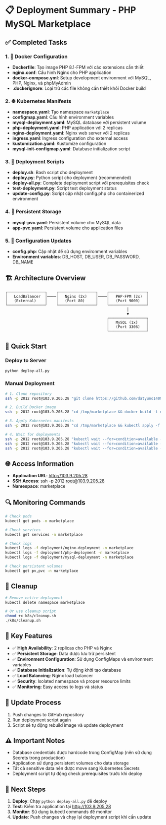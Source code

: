 # 📋 Deployment Summary - PHP MySQL Marketplace

## ✅ Completed Tasks

### 1. 🐳 Docker Configuration
- **Dockerfile**: Tạo image PHP 8.1-FPM với các extensions cần thiết
- **nginx.conf**: Cấu hình Nginx cho PHP application
- **docker-compose.yml**: Setup development environment với MySQL, PHP, Nginx, và phpMyAdmin
- **.dockerignore**: Loại trừ các file không cần thiết khỏi Docker build

### 2. ☸️ Kubernetes Manifests
- **namespace.yaml**: Tạo namespace `marketplace`
- **configmap.yaml**: Cấu hình environment variables
- **mysql-deployment.yaml**: MySQL database với persistent volume
- **php-deployment.yaml**: PHP application với 2 replicas
- **nginx-deployment.yaml**: Nginx web server với 2 replicas
- **ingress.yaml**: Ingress configuration cho external access
- **kustomization.yaml**: Kustomize configuration
- **mysql-init-configmap.yaml**: Database initialization script

### 3. 🚀 Deployment Scripts
- **deploy.sh**: Bash script cho deployment
- **deploy.py**: Python script cho deployment (recommended)
- **deploy-all.py**: Complete deployment script với prerequisites check
- **test-deployment.py**: Script test deployment status
- **update-config.py**: Script cập nhật config.php cho containerized environment

### 4. 📁 Persistent Storage
- **mysql-pvc.yaml**: Persistent volume cho MySQL data
- **app-pvc.yaml**: Persistent volume cho application files

### 5. 🔧 Configuration Updates
- **config.php**: Cập nhật để sử dụng environment variables
- **Environment variables**: DB_HOST, DB_USER, DB_PASSWORD, DB_NAME

## 🏗 Architecture Overview

```
┌─────────────────┐    ┌─────────────────┐    ┌─────────────────┐
│   LoadBalancer  │────│   Nginx (2x)    │────│   PHP-FPM (2x)  │
│   (External)    │    │   (Port 80)     │    │   (Port 9000)   │
└─────────────────┘    └─────────────────┘    └─────────────────┘
                                                       │
                                                       ▼
                                              ┌─────────────────┐
                                              │   MySQL (1x)    │
                                              │   (Port 3306)   │
                                              └─────────────────┘
```

## 🚀 Quick Start

### Deploy to Server
```bash
python deploy-all.py
```

### Manual Deployment
```bash
# 1. Clone repository
ssh -p 2012 root@103.9.205.28 "git clone https://github.com/datyuno1409/php-mysql-marketplace.git /tmp/marketplace"

# 2. Build Docker image
ssh -p 2012 root@103.9.205.28 "cd /tmp/marketplace && docker build -t marketplace-php:latest ."

# 3. Apply Kubernetes manifests
ssh -p 2012 root@103.9.205.28 "cd /tmp/marketplace && kubectl apply -f k8s/"

# 4. Wait for deployments
ssh -p 2012 root@103.9.205.28 "kubectl wait --for=condition=available --timeout=300s deployment/mysql-deployment -n marketplace"
ssh -p 2012 root@103.9.205.28 "kubectl wait --for=condition=available --timeout=300s deployment/php-deployment -n marketplace"
ssh -p 2012 root@103.9.205.28 "kubectl wait --for=condition=available --timeout=300s deployment/nginx-deployment -n marketplace"
```

## 🌐 Access Information

- **Application URL**: http://103.9.205.28
- **SSH Access**: ssh -p 2012 root@103.9.205.28
- **Namespace**: marketplace

## 🔍 Monitoring Commands

```bash
# Check pods
kubectl get pods -n marketplace

# Check services
kubectl get services -n marketplace

# Check logs
kubectl logs -f deployment/nginx-deployment -n marketplace
kubectl logs -f deployment/php-deployment -n marketplace
kubectl logs -f deployment/mysql-deployment -n marketplace

# Check persistent volumes
kubectl get pv,pvc -n marketplace
```

## 🧹 Cleanup

```bash
# Remove entire deployment
kubectl delete namespace marketplace

# Or use cleanup script
chmod +x k8s/cleanup.sh
./k8s/cleanup.sh
```

## 📝 Key Features

- ✅ **High Availability**: 2 replicas cho PHP và Nginx
- ✅ **Persistent Storage**: Data được lưu trữ persistent
- ✅ **Environment Configuration**: Sử dụng ConfigMaps và environment variables
- ✅ **Database Initialization**: Tự động khởi tạo database
- ✅ **Load Balancing**: Nginx load balancer
- ✅ **Security**: Isolated namespace và proper resource limits
- ✅ **Monitoring**: Easy access to logs và status

## 🔄 Update Process

1. Push changes to GitHub repository
2. Run deployment script again
3. Script sẽ tự động rebuild image và update deployment

## ⚠️ Important Notes

- Database credentials được hardcode trong ConfigMap (nên sử dụng Secrets trong production)
- Application sử dụng persistent volumes cho data storage
- Tất cả sensitive data nên được move sang Kubernetes Secrets
- Deployment script tự động check prerequisites trước khi deploy

## 🎯 Next Steps

1. **Deploy**: Chạy `python deploy-all.py` để deploy
2. **Test**: Kiểm tra application tại http://103.9.205.28
3. **Monitor**: Sử dụng kubectl commands để monitor
4. **Update**: Push changes và chạy lại deployment script khi cần update
